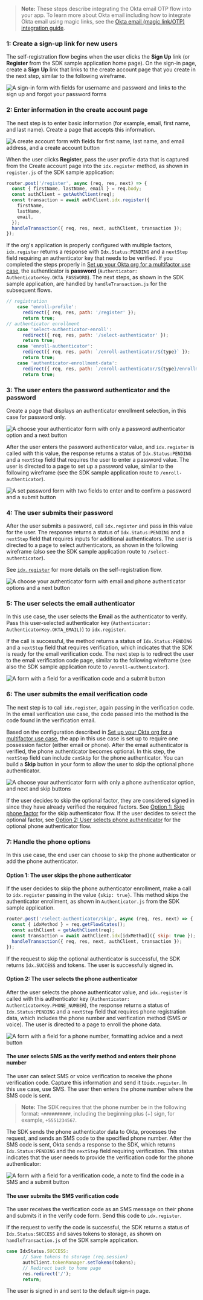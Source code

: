 > **Note:** These steps describe integrating the Okta email OTP flow into your app. To learn more about Okta email including how to integrate Okta email using magic links, see the [Okta email (magic link/OTP) integration guide](/docs/guides/authenticators-okta-email/nodeexpress/main/).

### 1: Create a sign-up link for new users

The self-registration flow begins when the user clicks the **Sign Up** link (or **Register** from the SDK sample application home page). On the sign-in page, create a **Sign Up** link that links to the create account page that you create in the next step, similar to the following wireframe.

<div class="half wireframe-border">

![A sign-in form with fields for username and password and links to the sign up and forgot your password forms](/img/wireframes/sign-in-form-sign-up-forgot-your-password-links.png)

<!--

Source image: https://www.figma.com/file/YH5Zhzp66kGCglrXQUag2E/%F0%9F%93%8A-Updated-Diagrams-for-Dev-Docs?node-id=3398%3A36729&t=wzNwSZkdctajVush-1 sign-in-form-sign-up-forgot-your-password-links
 -->

</div>

### 2: Enter information in the create account page

The next step is to enter basic information (for example, email, first name, and last name). Create a page that accepts this information.

<div class="half wireframe-border">

![A create account form with fields for first name, last name, and email address, and a create account button](/img/wireframes/create-account-first-last-name-email.png)

<!--

Source image: https://www.figma.com/file/YH5Zhzp66kGCglrXQUag2E/%F0%9F%93%8A-Updated-Diagrams-for-Dev-Docs?node-id=3399%3A36911&t=2h5Mmz3COBLhqVzv-1 create-account-first-last-name-email
 -->

</div>

When the user clicks **Register**, pass the user profile data that is captured from the Create account page into the `idx.register` method, as shown in `register.js` of the SDK sample application:

```JavaScript
router.post('/register', async (req, res, next) => {
  const { firstName, lastName, email } = req.body;
  const authClient = getAuthClient(req);
  const transaction = await authClient.idx.register({
    firstName,
    lastName,
    email,
  });
  handleTransaction({ req, res, next, authClient, transaction });
});
```
If the org's application is properly configured with multiple factors, `idx.register` returns a response with `Idx.Status:PENDING` and a `nextStep` field requiring an authenticator key that needs to be verified. If you completed the steps properly in [Set up your Okta org for a multifactor use case](/docs/guides/oie-embedded-common-org-setup/nodejs/main/#set-up-your-okta-org-for-a-multifactor-use-case), the authenticator is **password** (`Authenticator: AuthenticatorKey.OKTA_PASSWORD`). The next steps, as shown in the SDK sample application, are handled by `handleTransaction.js` for the subsequent flows.

```JavaScript
// registration
    case 'enroll-profile':
      redirect({ req, res, path: '/register' });
      return true;
// authenticator enrollment
    case 'select-authenticator-enroll':
      redirect({ req, res, path: '/select-authenticator' });
      return true;
    case 'enroll-authenticator':
      redirect({ req, res, path: `/enroll-authenticator/${type}` });
      return true;
    case 'authenticator-enrollment-data':
      redirect({ req, res, path: `/enroll-authenticator/${type}/enrollment-data` });
      return true;
```

### 3: The user enters the password authenticator and the password

Create a page that displays an authenticator enrollment selection, in this case for password only.

<div class="half wireframe-border">

![A choose your authenticator form with only a password authenticator option and a next button](/img/wireframes/choose-authenticator-password-only.png)

<!--

Source image: https://www.figma.com/file/YH5Zhzp66kGCglrXQUag2E/%F0%9F%93%8A-Updated-Diagrams-for-Dev-Docs?node-id=3399%3A36946&t=2h5Mmz3COBLhqVzv-1 choose-authenticator-password-only
 -->

</div>

After the user enters the password authenticator value, and `idx.register` is called with this value, the response returns a status of `Idx.Status:PENDING` and a `nextStep` field that requires the user to enter a password value. The user is directed to a page to set up a password value, similar to the following wireframe (see the SDK sample application route to `/enroll-authenticator`).

<div class="half wireframe-border">

![A set password form with two fields to enter and to confirm a password and a submit button](/img/wireframes/set-password-new-password-fields.png)

<!--

Source image: https://www.figma.com/file/YH5Zhzp66kGCglrXQUag2E/%F0%9F%93%8A-Updated-Diagrams-for-Dev-Docs?node-id=3399%3A36973&t=2h5Mmz3COBLhqVzv-1 set-password-new-password-fields
 -->

</div>

### 4: The user submits their password

After the user submits a password, call `idx.register` and pass in this value for the user. The response returns a status of `Idx.Status:PENDING` and a `nextStep` field that requires inputs for additional authenticators. The user is directed to a page to select authenticators, as shown in the following wireframe (also see the SDK sample application route to `/select-authenticator`).

See [`idx.register`](https://github.com/okta/okta-auth-js/blob/master/docs/idx.md#idxregister) for more details on the self-registration flow.

<div class="half wireframe-border">

![A choose your authenticator form with email and phone authenticator options and a next button](/img/wireframes/choose-authenticator-email-phone.png)

<!--

Source image: https://www.figma.com/file/YH5Zhzp66kGCglrXQUag2E/%F0%9F%93%8A-Updated-Diagrams-for-Dev-Docs?node-id=3399%3A37020&t=2h5Mmz3COBLhqVzv-1 choose-authenticator-email-phone
 -->

</div>

### 5: The user selects the email authenticator

In this use case, the user selects the **Email** as the authenticator to verify. Pass this user-selected authenticator key (`Authenticator: AuthenticatorKey.OKTA_EMAIL)`) to `idx.register`.

 If the call is successful, the method returns a status of `Idx.Status:PENDING` and a `nextStep` field that requires verification, which indicates that the SDK is ready for the email verification code. The next step is to redirect the user to the email verification code page, similar to the following wireframe (see also the SDK sample application route to `/enroll-authenticator`).

<div class="half wireframe-border">

![A form with a field for a verification code and a submit button](/img/wireframes/enter-verification-code-form.png)

<!--

Source image: https://www.figma.com/file/YH5Zhzp66kGCglrXQUag2E/%F0%9F%93%8A-Updated-Diagrams-for-Dev-Docs?node-id=3398%3A36808&t=2h5Mmz3COBLhqVzv-1 enter-verification-code-form
 -->

</div>

### 6: The user submits the email verification code

The next step is to call `idx.register`, again passing in the verification code. In the email verification use case, the code passed into the method is the code found in the verification email.

Based on the configuration described in [Set up your Okta org for a multifactor use case](/docs/guides/oie-embedded-common-org-setup/nodejs/main/#set-up-your-okta-org-for-a-multifactor-use-case), the app in this use case is set up to require one possession factor (either email or phone). After the email authenticator is verified, the phone authenticator becomes optional. In this step, the `nextStep` field can include `canSkip` for the phone authenticator. You can build a **Skip** button in your form to allow the user to skip the optional phone authenticator.

<div class="half wireframe-border">

![A choose your authenticator form with only a phone authenticator option, and next and skip buttons](/img/wireframes/choose-authenticator-phone-only-with-skip-option.png)

<!--

Source image: https://www.figma.com/file/YH5Zhzp66kGCglrXQUag2E/%F0%9F%93%8A-Updated-Diagrams-for-Dev-Docs?node-id=3399%3A37043&t=2h5Mmz3COBLhqVzv-1 choose-authenticator-phone-only-with-skip-option
 -->

</div>

If the user decides to skip the optional factor, they are considered signed in since they have already verified the required factors. See [Option 1: Skip phone factor](#option-1-the-user-skips-the-phone-authenticator) for the skip authenticator flow. If the user decides to select the optional factor, see [Option 2: User selects phone authenticator](#option-2-the-user-selects-the-phone-authenticator) for the optional phone authenticator flow.

### 7: Handle the phone options

In this use case, the end user can choose to skip the phone authenticator or add the phone authenticator.

#### Option 1: The user skips the phone authenticator

If the user decides to skip the phone authenticator enrollment, make a call to `idx.register` passing in the value `{skip: true}`. This method skips the authenticator enrollment, as shown in `Authenticator.js` from the SDK sample application.

```JavaScript
router.post('/select-authenticator/skip', async (req, res, next) => {
  const { idxMethod } = req.getFlowStates();
  const authClient = getAuthClient(req);
  const transaction = await authClient.idx[idxMethod]({ skip: true });
  handleTransaction({ req, res, next, authClient, transaction });
});
```

If the request to skip the optional authenticator is successful, the SDK returns `Idx.SUCCESS` and tokens. The user is successfully signed in.

#### Option 2: The user selects the phone authenticator

After the user selects the phone authenticator value, and `idx.register` is called with this authenticator key (`Authenticator: AuthenticatorKey.PHONE_NUMBER`), the response returns a status of `Idx.Status:PENDING` and a `nextStep` field that requires phone registration data, which includes the phone number and verification method (SMS or voice). The user is directed to a page to enroll the phone data.

<div class="half wireframe-border">

![A form with a field for a phone number, formatting advice and a next button](/img/wireframes/enter-phone-number-form.png)

<!--

Source image: https://www.figma.com/file/YH5Zhzp66kGCglrXQUag2E/%F0%9F%93%8A-Updated-Diagrams-for-Dev-Docs?node-id=3399%3A37078&t=2h5Mmz3COBLhqVzv-1 enter-phone-number-form
 -->

</div>

#### The user selects SMS as the verify method and enters their phone number

The user can select SMS or voice verification to receive the phone verification code. Capture this information and send it to`idx.register`. In this use case, use SMS. The user then enters the phone number where the SMS code is sent.

> **Note:** The SDK requires that the phone number be in the following format: `+##########`, including the beginning plus (+) sign, for example, `+5551234567`.

The SDK sends the phone authenticator data to Okta, processes the request, and sends an SMS code to the specified phone number. After the SMS code is sent, Okta sends a response to the SDK, which returns `Idx.Status:PENDING` and the `nextStep` field requiring verification. This status indicates that the user needs to provide the verification code for the phone authenticator:

<div class="half wireframe-border">

![A form with a field for a verification code, a note to find the code in a SMS and a submit button](/img/wireframes/enter-verification-code-form-with-sms-message.png)

<!--

Source image: https://www.figma.com/file/YH5Zhzp66kGCglrXQUag2E/%F0%9F%93%8A-Updated-Diagrams-for-Dev-Docs?node-id=3400%3A37154&t=vr9MuCR8C4rCt3hC-1 enter-verification-code-form-with-sms-message
 -->

</div>

#### The user submits the SMS verification code

The user receives the verification code as an SMS message on their phone and submits it in the verify code form. Send this code to `idx.register`.

If the request to verify the code is successful, the SDK returns a status of `Idx.Status:SUCCESS` and saves tokens to storage, as shown on `handleTransaction.js` of the SDK sample application.

```JavaScript
case IdxStatus.SUCCESS:
      // Save tokens to storage (req.session)
      authClient.tokenManager.setTokens(tokens);
      // Redirect back to home page
      res.redirect('/');
      return;
```

The user is signed in and sent to the default sign-in page.
